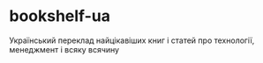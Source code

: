 # bookshelf-ua
Український переклад найцікавіших книг і статей про технології, менеджмент і всяку всячину
